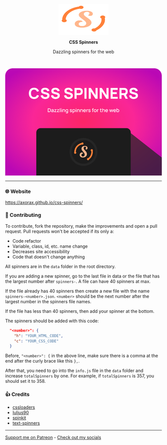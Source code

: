 <p align="center"><img align="center" width="160" height="100" src="./assets/css-spinners-logo.svg"></p>

<p align="center"><strong>CSS Spinners</strong></p>

<p align="center">Dazzling spinners for the web</p>

<br />

<p align="center"><img src="./assets/thumbnail.png"></p>

---

### 🌐 Website

https://axorax.github.io/css-spinners/

### 🤝 Contributing

To contribute, fork the repository, make the improvements and open a pull request. Pull requests won't be accepted if its only a:

- Code refactor
- Variable, class, id, etc. name change
- Decreases site accessibility
- Code that doesn't change anything

All spinners are in the `data` folder in the root directory.

If you are adding a new spinner, go to the last file in data or the file that has the largest number after `spinners-`. A file can have 40 spinners at max.

If the file already has 40 spinners then create a new file with the name `spinners-<number>.json`. `<number>` should be the next number after the largest number in the spinners file names.

If the file has less than 40 spinners, then add your spinner at the bottom.

The spinners should be added with this code:

```json
  "<number>": {
    "h": "YOUR_HTML_CODE",
    "c": "YOUR_CSS_CODE"
  }
```

Before, `"<number>": {` in the above line, make sure there is a comma at the end after the curly brace like this `},`.

After that, you need to go into the `info.js` file in the `data` folder and increase `totalSpinners` by one. For example, if `totalSpinners` is 357, you should set it to 358.

### 👍 Credits

- [cssloaders](https://cssloaders.github.io/)
- [Iulius90](https://codepen.io/Iulius90/pen/RaeWmY)
- [spinkit](https://tobiasahlin.com/spinkit/)
- [text-spinners](https://maxbeier.github.io/text-spinners/)

---

[Support me on Patreon](https://www.patreon.com/axorax) -
[Check out my socials](https://github.com/axorax/socials)
